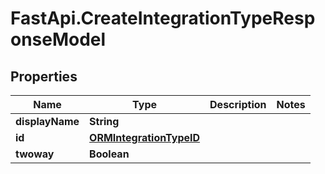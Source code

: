 # FastApi.CreateIntegrationTypeResponseModel

## Properties

Name | Type | Description | Notes
------------ | ------------- | ------------- | -------------
**displayName** | **String** |  | 
**id** | [**ORMIntegrationTypeID**](ORMIntegrationTypeID.md) |  | 
**twoway** | **Boolean** |  | 


